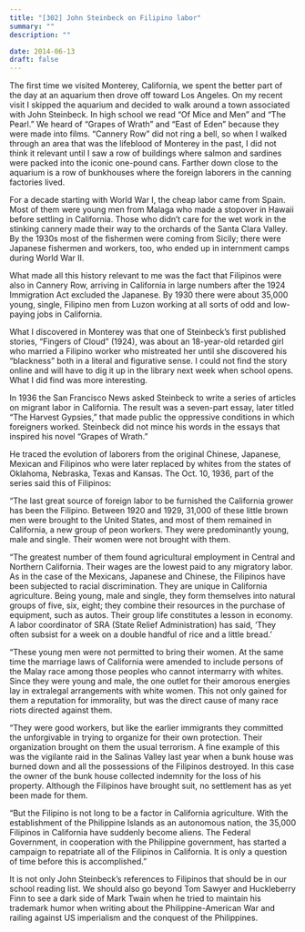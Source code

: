 ```yaml
---
title: "[302] John Steinbeck on Filipino labor"
summary: ""
description: ""

date: 2014-06-13
draft: false
---
```


The first time we visited Monterey, California, we spent the better part of the day at an aquarium then drove off toward Los Angeles. On my recent visit I skipped the aquarium and decided to walk around a town associated with John Steinbeck. In high school we read “Of Mice and Men” and “The Pearl.” We heard of “Grapes of Wrath” and “East of Eden” because they were made into films. “Cannery Row” did not ring a bell, so when I walked through an area that was the lifeblood of Monterey in the past, I did not think it relevant until I saw a row of buildings where salmon and sardines were packed into the iconic one-pound cans. Farther down close to the aquarium is a row of bunkhouses where the foreign laborers in the canning factories lived.

For a decade starting with World War I, the cheap labor came from Spain. Most of them were young men from Malaga who made a stopover in Hawaii before settling in California. Those who didn’t care for the wet work in the stinking cannery made their way to the orchards of the Santa Clara Valley. By the 1930s most of the fishermen were coming from Sicily; there were Japanese fishermen and workers, too, who ended up in internment camps during World War II.

What made all this history relevant to me was the fact that Filipinos were also in Cannery Row, arriving in California in large numbers after the 1924 Immigration Act excluded the Japanese. By 1930 there were about 35,000 young, single, Filipino men from Luzon working at all sorts of odd and low-paying jobs in California.

What I discovered in Monterey was that one of Steinbeck’s first published stories, “Fingers of Cloud” (1924), was about an 18-year-old retarded girl who married a Filipino worker who mistreated her until she discovered his “blackness” both in a literal and figurative sense. I could not find the story online and will have to dig it up in the library next week when school opens. What I did find was more interesting.

In 1936 the San Francisco News asked Steinbeck to write a series of articles on migrant labor in California. The result was a seven-part essay, later titled “The Harvest Gypsies,” that made public the oppressive conditions in which foreigners worked. Steinbeck did not mince his words in the essays that inspired his novel “Grapes of Wrath.”

He traced the evolution of laborers from the original Chinese, Japanese, Mexican and Filipinos who were later replaced by whites from the states of Oklahoma, Nebraska, Texas and Kansas. The Oct. 10, 1936, part of the series said this of Filipinos:

“The last great source of foreign labor to be furnished the California grower has been the Filipino. Between 1920 and 1929, 31,000 of these little brown men were brought to the United States, and most of them remained in California, a new group of peon workers. They were predominantly young, male and single. Their women were not brought with them.

“The greatest number of them found agricultural employment in Central and Northern California. Their wages are the lowest paid to any migratory labor. As in the case of the Mexicans, Japanese and Chinese, the Filipinos have been subjected to racial discrimination. They are unique in California agriculture. Being young, male and single, they form themselves into natural groups of five, six, eight; they combine their resources in the purchase of equipment, such as autos. Their group life constitutes a lesson in economy. A labor coordinator of SRA (State Relief Administration) has said, ‘They often subsist for a week on a double handful of rice and a little bread.’

“These young men were not permitted to bring their women. At the same time the marriage laws of California were amended to include persons of the Malay race among those peoples who cannot intermarry with whites. Since they were young and male, the one outlet for their amorous energies lay in extralegal arrangements with white women. This not only gained for them a reputation for immorality, but was the direct cause of many race riots directed against them.

“They were good workers, but like the earlier immigrants they committed the unforgivable in trying to organize for their own protection. Their organization brought on them the usual terrorism. A fine example of this was the vigilante raid in the Salinas Valley last year when a bunk house was burned down and all the possessions of the Filipinos destroyed. In this case the owner of the bunk house collected indemnity for the loss of his property. Although the Filipinos have brought suit, no settlement has as yet been made for them.

“But the Filipino is not long to be a factor in California agriculture. With the establishment of the Philippine Islands as an autonomous nation, the 35,000 Filipinos in California have suddenly become aliens. The Federal Government, in cooperation with the Philippine government, has started a campaign to repatriate all of the Filipinos in California. It is only a question of time before this is accomplished.”

It is not only John Steinbeck’s references to Filipinos that should be in our school reading list. We should also go beyond Tom Sawyer and Huckleberry Finn to see a dark side of Mark Twain when he tried to maintain his trademark humor when writing about the Philippine-American War and railing against US imperialism and the conquest of the Philippines.
